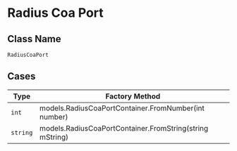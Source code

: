 
# Radius Coa Port

## Class Name

`RadiusCoaPort`

## Cases

| Type | Factory Method |
|  --- | --- |
| `int` | models.RadiusCoaPortContainer.FromNumber(int number) |
| `string` | models.RadiusCoaPortContainer.FromString(string mString) |

